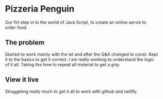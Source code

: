 # Pizzeria Penguin

Our firt step in to the world of Java Script, to create an online servie to order food.

## The problem

Started to work mainly with the let and after the Q&A changed to const. Kept it to the basics to get it correct. I am really working to understand the logic of it all. Taking the time to repeat all material to get a grip.

## View it live

Struggeling really much to get it all to work with github and netlify.
